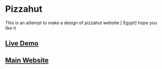 # Pizzahut
This is an attempt to make a design of pizzahut website [ Egypt] hope you like it 
## [Live Demo](https://mostafaos21.github.io/Pizzahut/)
## [Main Website](https://www.egypt.pizzahut.me/en/home)
